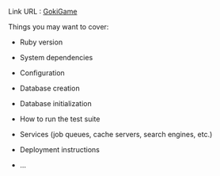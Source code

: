 <span style="font-family:'Comic Sans MS'; font-size:50px; backround:-webkit-linear-gradient(45deg, black, purple); -webkit-background-clip: text; -webkit-text-fill-color: transparent;">Goki Game</span>

Link URL : [GokiGame](http://gokiapp.herokuapp.com)

Things you may want to cover:

* Ruby version

* System dependencies

* Configuration

* Database creation

* Database initialization

* How to run the test suite

* Services (job queues, cache servers, search engines, etc.)

* Deployment instructions

* ...
